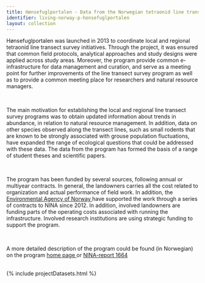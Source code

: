 ```yaml
---
title: Hønsefuglportalen - Data from the Norwegian tetraonid line transect surveys
identifier: living-norway-p-honsefuglportalen
layout: collection
---
```



Hønsefuglportalen was launched in 2013 to coordinate local and regional tetraonid line transect survey initiatives. Through the project, it was ensured that common field protocols, analytical approaches and study designs were applied across study areas. Moreover, the program provide common e-infrastructure for data management and curation, and serve as a meeting point for further improvements of the line transect survey program as well as to provide a common meeting place for researchers and natural resource managers. 

<br/>

The main motivation for establishing the local and regional line transect survey programs was to obtain updated information about trends in abundance, in relation to natural resource management. In addition, data on other species observed along the transect lines, such as small rodents that are known to be strongly associated with grouse population fluctuations, have expanded the range of ecological questions that could be addressed with these data. The data from the program has formed the basis of a range of student theses and scientific papers.

<br/>

The program has been funded by several sources, following annual or multiyear contracts. In general, the landowners carries all the cost related to organization and actual performance of field work. In addition, the <a href="http://www.miljodirektoratet.no/en/" target="_blank" >Environmental Agency of Norway </a> have supported the work through a series of contracts to NINA since 2012. In addition, involved landowners are funding parts of the operating costs associated with running the infrastructure. Involved research institutions are using strategic funding to support the program.

<br/>

A more detailed description of the program could be found (in Norwegian) on the program <a href="https://honsefugl.nina.no" target="_blank"> home page </a> or <a href="https://brage.nina.no/nina-xmlui/handle/11250/2596540" target="_blank"> NINA-report 1664 </a> 
<br/>
<br/>

{% include projectDatasets.html %}










  


